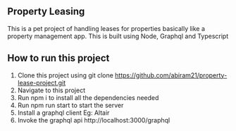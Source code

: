 ## Property Leasing
This is a pet project of handling leases for properties basically like a property management app. This is built using Node, Graphql and Typescript

## How to run this project
1. Clone this project using git clone https://github.com/abiram21/property-lease-project.git
2. Navigate to this project
3. Run npm i to install all the dependencies needed
4. Run npm run start to start the server
5. Install a graphql client Eg: Altair
6. Invoke the graphql api http://localhost:3000/graphql

